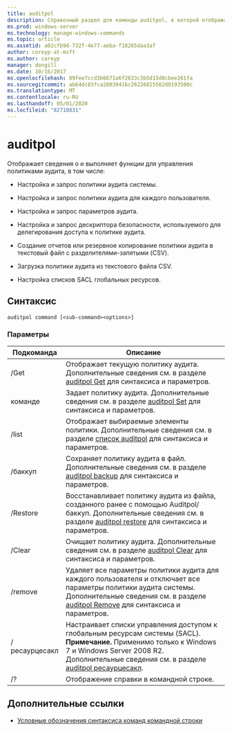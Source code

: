 ```yaml
---
title: auditpol
description: Справочный раздел для команды auditpol, в которой отображаются сведения о функциях и средствах управления политиками аудита.
ms.prod: windows-server
ms.technology: manage-windows-commands
ms.topic: article
ms.assetid: a02cfb9d-732f-4e77-aeba-f18265daa3af
author: coreyp-at-msft
ms.author: coreyp
manager: dongill
ms.date: 10/16/2017
ms.openlocfilehash: 89fee7ccd3b6671a6f2633c3b5d15d0cbee261fa
ms.sourcegitcommit: ab64dc83fca28039416c26226815502d0193500c
ms.translationtype: MT
ms.contentlocale: ru-RU
ms.lasthandoff: 05/01/2020
ms.locfileid: "82718831"
---
```

# <a name="auditpol"></a>auditpol

Отображает сведения о и выполняет функции для управления политиками аудита, в том числе:

- Настройка и запрос политики аудита системы.

- Настройка и запрос политики аудита для каждого пользователя.

- Настройка и запрос параметров аудита.

- Настройка и запрос дескриптора безопасности, используемого для делегирования доступа к политике аудита.

- Создание отчетов или резервное копирование политики аудита в текстовый файл с разделителями-запятыми (CSV).

- Загрузка политики аудита из текстового файла CSV.

- Настройка списков SACL глобальных ресурсов.

## <a name="syntax"></a>Синтаксис

```
auditpol command [<sub-command><options>]
```

### <a name="parameters"></a>Параметры

| Подкоманда | Описание |
| ----------- | ----------- |
| /Get | Отображает текущую политику аудита. Дополнительные сведения см. в разделе [auditpol Get](auditpol-get.md) для синтаксиса и параметров. |
| команде | Задает политику аудита. Дополнительные сведения см. в разделе [auditpol Set](auditpol-set.md) для синтаксиса и параметров. |
| /list | Отображает выбираемые элементы политики. Дополнительные сведения см. в разделе [список auditpol](auditpol-list.md) для синтаксиса и параметров. |
| /баккуп | Сохраняет политику аудита в файл. Дополнительные сведения см. в разделе [auditpol backup](auditpol-backup.md) для синтаксиса и параметров. |
| /Restore | Восстанавливает политику аудита из файла, созданного ранее с помощью Auditpol/баккуп. Дополнительные сведения см. в разделе [auditpol restore](auditpol-restore.md) для синтаксиса и параметров. |
| /Clear | Очищает политику аудита. Дополнительные сведения см. в разделе [auditpol Clear](auditpol-clear.md) для синтаксиса и параметров. |
| /remove | Удаляет все параметры политики аудита для каждого пользователя и отключает все параметры политики аудита системы. Дополнительные сведения см. в разделе [auditpol Remove](auditpol-remove.md) для синтаксиса и параметров. |
| /ресаурцесакл | Настраивает списки управления доступом к глобальным ресурсам системы (SACL). **Примечание.** Применимо только к Windows 7 и Windows Server 2008 R2. Дополнительные сведения см. в разделе [auditpol ресаурцесакл](auditpol-resourcesacl.md). |
| /?| Отображение справки в командной строке. |

## <a name="additional-references"></a>Дополнительные ссылки

- [Условные обозначения синтаксиса команд командной строки](command-line-syntax-key.md)
